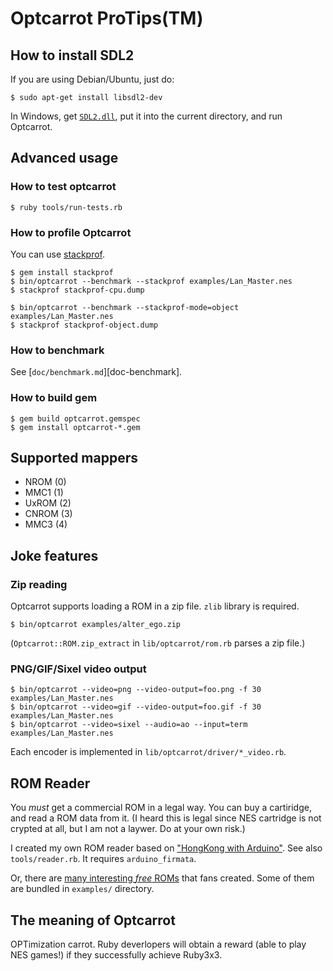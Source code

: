 # Optcarrot ProTips(TM)
## How to install SDL2

If you are using Debian/Ubuntu, just do:

    $ sudo apt-get install libsdl2-dev

In Windows, get [`SDL2.dll`](https://www.libsdl.org/), put it into the current directory, and run Optcarrot.

## Advanced usage

### How to test optcarrot

    $ ruby tools/run-tests.rb

### How to profile Optcarrot

You can use [stackprof](https://github.com/tmm1/stackprof).

    $ gem install stackprof
    $ bin/optcarrot --benchmark --stackprof examples/Lan_Master.nes
    $ stackprof stackprof-cpu.dump

    $ bin/optcarrot --benchmark --stackprof-mode=object examples/Lan_Master.nes
    $ stackprof stackprof-object.dump

### How to benchmark

See [`doc/benchmark.md`][doc-benchmark].

### How to build gem

    $ gem build optcarrot.gemspec
    $ gem install optcarrot-*.gem

## Supported mappers

* NROM (0)
* MMC1 (1)
* UxROM (2)
* CNROM (3)
* MMC3 (4)

## Joke features
### Zip reading

Optcarrot supports loading a ROM in a zip file.  `zlib` library is required.

    $ bin/optcarrot examples/alter_ego.zip

(`Optcarrot::ROM.zip_extract` in `lib/optcarrot/rom.rb` parses a zip file.)

### PNG/GIF/Sixel video output

    $ bin/optcarrot --video=png --video-output=foo.png -f 30 examples/Lan_Master.nes
    $ bin/optcarrot --video=gif --video-output=foo.gif -f 30 examples/Lan_Master.nes
    $ bin/optcarrot --video=sixel --audio=ao --input=term examples/Lan_Master.nes

Each encoder is implemented in `lib/optcarrot/driver/*_video.rb`.

## ROM Reader

You *must* get a commercial ROM in a legal way.  You can buy a cartiridge, and read a ROM data from it.  (I heard this is legal since NES cartridge is not crypted at all, but I am not a laywer.  Do at your own risk.)

I created my own ROM reader based on ["HongKong with Arduino"](http://hongkongarduino.web.fc2.com/).  See also `tools/reader.rb`.  It requires `arduino_firmata`.

Or, there are [many interesting *free* ROMs](http://www.romhacking.net/homebrew/) that fans created.  Some of them are bundled in `examples/` directory.

## The meaning of Optcarrot

OPTimization carrot.  Ruby deverlopers will obtain a reward (able to play NES games!) if they successfully achieve Ruby3x3.
